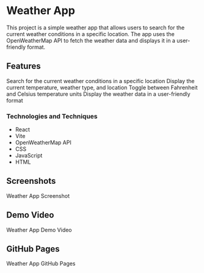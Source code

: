 # Weather App

This project is a simple weather app that allows users to search for the current weather conditions in a specific location. The app uses the OpenWeatherMap API to fetch the weather data and displays it in a user-friendly format.

## Features

Search for the current weather conditions in a specific location
Display the current temperature, weather type, and location
Toggle between Fahrenheit and Celsius temperature units
Display the weather data in a user-friendly format

### Technologies and Techniques

- React
- Vite
- OpenWeatherMap API
- CSS
- JavaScript
- HTML

## Screenshots

Weather App Screenshot

## Demo Video

Weather App Demo Video

## GitHub Pages

Weather App GitHub Pages
